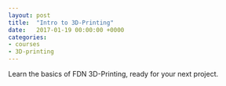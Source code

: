 ```yaml
---
layout: post
title:  "Intro to 3D-Printing"
date:   2017-01-19 00:00:00 +0000
categories:
- courses
- 3D-printing
---
```


Learn the basics of FDN 3D-Printing, ready for your next project.
